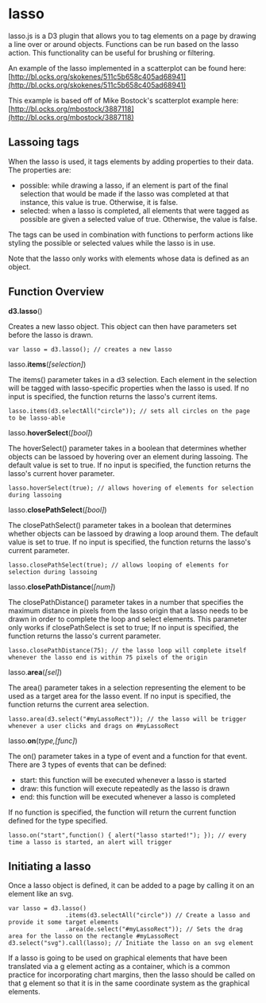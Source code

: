 lasso
=========

lasso.js is a D3 plugin that allows you to tag elements on a page by drawing a line over or around objects. Functions can be run based on the lasso action. This functionality can be useful for brushing or filtering.

An example of the lasso implemented in a scatterplot can be found here: [http://bl.ocks.org/skokenes/511c5b658c405ad68941](http://bl.ocks.org/skokenes/511c5b658c405ad68941)

This example is based off of Mike Bostock's scatterplot example here: [http://bl.ocks.org/mbostock/3887118](http://bl.ocks.org/mbostock/3887118)

Lassoing tags
--
When the lasso is used, it tags elements by adding properties to their data. The properties are:

- possible: while drawing a lasso, if an element is part of the final selection that would be made if the lasso was completed at that instance, this value is true. Otherwise, it is false.
- selected: when a lasso is completed, all elements that were tagged as possible are given a selected value of true. Otherwise, the value is false.

The tags can be used in combination with functions to perform actions like styling the possible or selected values while the lasso is in use.

Note that the lasso only works with elements whose data is defined as an object.


Function Overview
--
**d3.lasso**()

Creates a new lasso object. This object can then have parameters set before the lasso is drawn.
```
var lasso = d3.lasso(); // creates a new lasso
```

lasso.**items**(_[selection]_)

The items() parameter takes in a d3 selection. Each element in the selection will be tagged with lasso-specific properties when the lasso is used. If no input is specified, the function returns the lasso's current items.
```
lasso.items(d3.selectAll("circle")); // sets all circles on the page to be lasso-able
```

lasso.**hoverSelect**(_[bool]_)

The hoverSelect() parameter takes in a boolean that determines whether objects can be lassoed by hovering over an element during lassoing. The default value is set to true. If no input is specified, the function returns the lasso's current hover parameter.
```
lasso.hoverSelect(true); // allows hovering of elements for selection during lassoing
```

lasso.**closePathSelect**(_[bool]_)

The closePathSelect() parameter takes in a boolean that determines whether objects can be lassoed by drawing a loop around them. The default value is set to true. If no input is specified, the function returns the lasso's current parameter.
```
lasso.closePathSelect(true); // allows looping of elements for selection during lassoing
```

lasso.**closePathDistance**(_[num]_)

The closePathDistance() parameter takes in a number that specifies the maximum distance in pixels from the lasso origin that a lasso needs to be drawn in order to complete the loop and select elements. This parameter only works if closePathSelect is set to true; If no input is specified, the function returns the lasso's current parameter.
```
lasso.closePathDistance(75); // the lasso loop will complete itself whenever the lasso end is within 75 pixels of the origin
```

lasso.**area**(_[sel]_)

The area() parameter takes in a selection representing the element to be used as a target area for the lasso event. If no input is specified, the function returns the current area selection.
```
lasso.area(d3.select("#myLassoRect")); // the lasso will be trigger whenever a user clicks and drags on #myLassoRect
```

lasso.**on**(_type,[func]_)

The on() parameter takes in a type of event and a function for that event. There are 3 types of events that can be defined:
- start: this function will be executed whenever a lasso is started
- draw: this function will execute repeatedly as the lasso is drawn
- end: this function will be executed whenever a lasso is completed

If no function is specified, the function will return the current function defined for the type specified.
```
lasso.on("start",function() { alert("lasso started!"); }); // every time a lasso is started, an alert will trigger
```

Initiating a lasso
--
Once a lasso object is defined, it can be added to a page by calling it on an element like an svg.
```
var lasso = d3.lasso()
                .items(d3.selectAll("circle")) // Create a lasso and provide it some target elements
                .area(de.select("#myLassoRect")); // Sets the drag area for the lasso on the rectangle #myLassoRect
d3.select("svg").call(lasso); // Initiate the lasso on an svg element
```

If a lasso is going to be used on graphical elements that have been translated via a g element acting as a container, which is a common practice for incorporating chart margins, then the lasso should be called on that g element so that it is in the same coordinate system as the graphical elements.
